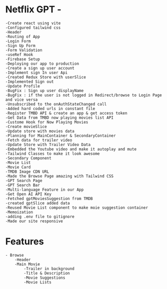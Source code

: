 # Netflix GPT -

    -Create react using vite
    -Configured tailwind css
    -Header
    -Routing of App
    -Login Form
    -Sign Up Form
    -Form Validation
    -useRef Hook
    -Firebase Setup
    -Deploying our app to production
    -Create a sign up user account
    -Implement sign In user Api
    -Created Redux Store with userSlice
    -Implemented Sign out
    -Update Profile
    -BugFix : Sign up user displayName
    -BugFix : if the user is not logged in Redirect/browse to Login Page and vice versa
    -Unsubscribed to the onAuthStateChanged call
    -Added hard coded urls in constant file
    -Register TMBD API & create an app & get access token
    -Get Data from TMBD now playing movies list API
    -Custome Hook for Now Playing Movies
    -Create movieSlice
    -Update store with movies data
    -Planning for MainContainer & SecondaryContainer
    -Fetch data for trailer video
    -Update Store with Trailer Video Data
    -Embedded the Youtube video and make it autoplay and mute
    -Tailwind Classes to make it look awesome
    -Secondary Component
    -Movie List
    -Movie Card
    -TMDB Image CDN URL
    -Made the Browse Page amazing with Tailwind CSS
    -GPT Search Page
    -GPT Search Bar
    -Multi-language Feature in our App
    -Get Open AI API Key
    -Fetched gptMoviesSuggestion from TMDB
    -created gptSlice added data
    -Reused Movie List component to make moie suggestion container
    -Memoization
    -adding .env file to gitignore
    -Made our site responsive

# Features

    - Browse
        -Header
        -Main Movie
            -Trailer in background
            -Title & Description
            -Movie Suggestions
            -Movie Lists
